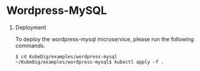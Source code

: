 # Wordpress-MySQL

1. Deployment

    To deploy the wordpress-mysql microservice, please run the following commands.

    ```text
    $ cd KubeDig/examples/wordpress-mysql
    ~/KubeDig/examples/wordpress-mysql$ kubectl apply -f .
    ```
